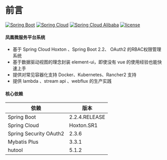 # 前言
[![Spring Boot](https://img.shields.io/badge/spring--boot-2.2.4.RELEASE-brightgreen)](https://github.com/spring-projects/spring-boot)
[![Spring Cloud](https://img.shields.io/badge/spring--cloud-Hoxton.RELEASE-brightgreen)](https://github.com/spring-cloud)
[![Spring Cloud Alibaba](https://img.shields.io/badge/spring--cloud--alibaba-2.2.0.RELEASE-brightgreen)](https://github.com/alibaba/spring-cloud-alibaba)
[![license](https://img.shields.io/badge/License-Apache%202.0-blue.svg)](https://github.com/dlhf/conversion-platform/blob/master/LICENSE)

#### 凤凰微服务平台系统
- 基于 Spring Cloud Hoxton 、Spring Boot 2.2、 OAuth2 的RBAC权限管理系统  
- 基于数据驱动视图的理念封装 element-ui，即使没有 vue 的使用经验也能快速上手  
- 提供对常见容器化支持 Docker、Kubernetes、Rancher2 支持  
- 提供 lambda 、stream api 、webflux 的生产实践   

#### 核心依赖 


依赖 | 版本
---|---
Spring Boot |  2.2.4.RELEASE  
Spring Cloud | Hoxton.SR1   
Spring Security OAuth2 | 2.3.6
Mybatis Plus | 3.3.1
hutool | 5.1.2